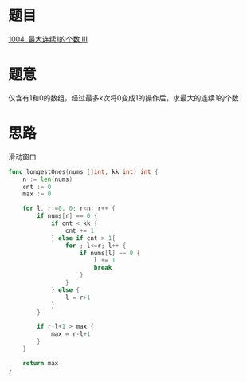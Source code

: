 # 题目
[1004. 最大连续1的个数 III](https://leetcode-cn.com/problems/max-consecutive-ones-iii/)

# 题意
仅含有1和0的数组，经过最多k次将0变成1的操作后，求最大的连续1的个数


# 思路
滑动窗口

```go
func longestOnes(nums []int, kk int) int {
    n := len(nums)
    cnt := 0
    max := 0 

    for l, r:=0, 0; r<n; r++ {
        if nums[r] == 0 {
            if cnt < kk {
                cnt += 1
            } else if cnt > 1{
                for ; l<=r; l++ {
                    if nums[l] == 0 {
                        l += 1 
                        break 
                    }
                }
            } else {
                l = r+1
            }
        }

        if r-l+1 > max {
            max = r-l+1 
        }    
    }

    return max 
}
```